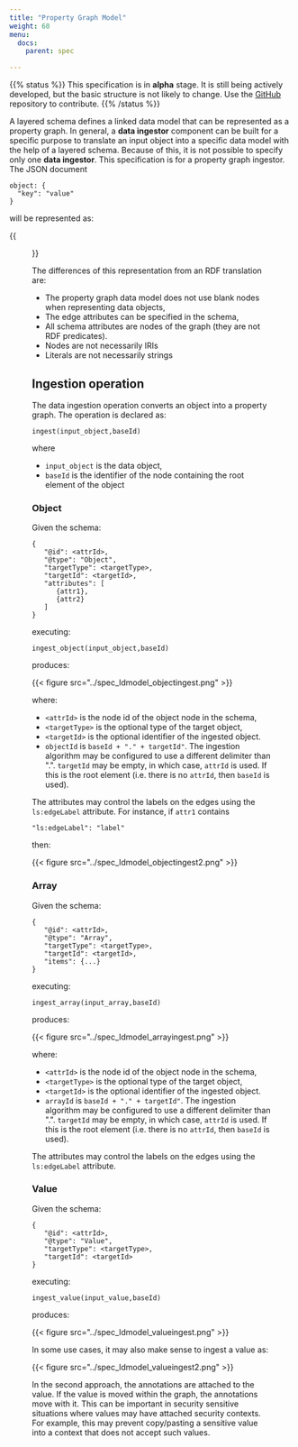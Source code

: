 ```yaml
---
title: "Property Graph Model"
weight: 60
menu:
  docs:
    parent: spec

---
```


{{% status %}}
This specification is in **alpha** stage. It is still being actively
developed, but the basic structure is not likely to change. 
Use the  [GitHub](https://github.com/cloudprivacylabs/lsa-spec) repository to contribute.
{{% /status %}}

A layered schema defines a linked data model that can be represented
as a property graph. In general, a **data ingestor** component can be
built for a specific purpose to translate an input object into a
specific data model with the help of a layered schema. Because of
this, it is not possible to specify only one **data ingestor**. This
specification is for a property graph ingestor. The JSON document

``` 
object: {
  "key": "value" 
} 
``` 

will be represented as:

{{<figure src="../spec_ldmodel_boxeddata.png">}}

The differences of this representation from an RDF translation are:

  * The property graph data model does not use blank nodes when
    representing data objects,
  * The edge attributes can be specified in the schema,
  * All schema attributes are nodes of the graph (they are not RDF predicates).
  * Nodes are not necessarily IRIs
  * Literals are not necessarily strings

## Ingestion operation

The data ingestion operation converts an object into a property
graph. The operation is declared as:

```
ingest(input_object,baseId)
```
where

  * `input_object` is the data object,
  * `baseId` is the identifier of the node containing the root element
    of the object
    
### Object

Given the schema:

```
{
   "@id": <attrId>,
   "@type": "Object",
   "targetType": <targetType>,
   "targetId": <targetId>,
   "attributes": [
      {attr1},
      {attr2}
   ]
} 
```

executing:

```
ingest_object(input_object,baseId)
```

produces:

{{< figure src="../spec_ldmodel_objectingest.png" >}}

where:

  * `<attrId>` is the node id of the object node in the schema,
  * `<targetType>` is the optional type of the target object,
  * `<targetId>` is the optional identifier of the ingested object. 
  * `objectId` is `baseId + "." + targetId"`. The ingestion algorithm
    may be configured to use a different delimiter than
    ".". `targetId` may be empty, in which case, `attrId` is used. If
    this is the root element (i.e. there is no `attrId`, then `baseId`
    is used).

The attributes may control the labels on the edges using the
`ls:edgeLabel` attribute. For instance, if `attr1` contains 

```
"ls:edgeLabel": "label"
```

then:

{{< figure src="../spec_ldmodel_objectingest2.png" >}}

### Array

Given the schema:

```
{
   "@id": <attrId>,
   "@type": "Array",
   "targetType": <targetType>,
   "targetId": <targetId>,
   "items": {...}
} 
```

executing:

```
ingest_array(input_array,baseId)
```

produces:

{{< figure src="../spec_ldmodel_arrayingest.png" >}}

where:

  * `<attrId>` is the node id of the object node in the schema,
  * `<targetType>` is the optional type of the target object,
  * `<targetId>` is the optional identifier of the ingested object. 
  * `arrayId` is `baseId + "." + targetId"`. The ingestion algorithm
    may be configured to use a different delimiter than
    ".". `targetId` may be empty, in which case, `attrId` is used. If
    this is the root element (i.e. there is no `attrId`, then `baseId`
    is used).

The attributes may control the labels on the edges using the
`ls:edgeLabel` attribute. 

### Value 

Given the schema:

```
{
   "@id": <attrId>,
   "@type": "Value",
   "targetType": <targetType>,
   "targetId": <targetId>
}
```
executing:

```
ingest_value(input_value,baseId)
```

produces:

{{< figure src="../spec_ldmodel_valueingest.png" >}}

In some use cases, it may also make sense to ingest a value as:

{{< figure src="../spec_ldmodel_valueingest2.png" >}}

In the second approach, the annotations are attached to the value. If
the value is moved within the graph, the annotations move with
it. This can be important in security sensitive situations where
values may have attached security contexts. For example, this may
prevent copy/pasting a sensitive value into a context that does not
accept such values.
